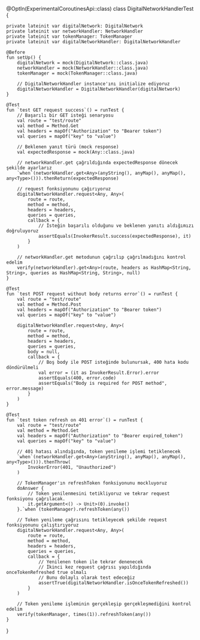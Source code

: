 @OptIn(ExperimentalCoroutinesApi::class)
class DigitalNetworkHandlerTest {

    private lateinit var digitalNetwork: DigitalNetwork
    private lateinit var networkHandler: NetworkHandler
    private lateinit var tokenManager: TokenManager
    private lateinit var digitalNetworkHandler: DigitalNetworkHandler

    @Before
    fun setUp() {
        digitalNetwork = mock(DigitalNetwork::class.java)
        networkHandler = mock(NetworkHandler::class.java)
        tokenManager = mock(TokenManager::class.java)
        
        // DigitalNetworkHandler instance'ını initialize ediyoruz
        digitalNetworkHandler = DigitalNetworkHandler(digitalNetwork)
    }

    @Test
    fun `test GET request success`() = runTest {
        // Başarılı bir GET isteği senaryosu
        val route = "test/route"
        val method = Method.Get
        val headers = mapOf("Authorization" to "Bearer token")
        val queries = mapOf("key" to "value")
        
        // Beklenen yanıt türü (mock response)
        val expectedResponse = mock(Any::class.java)

        // networkHandler.get çağrıldığında expectedResponse dönecek şekilde ayarlarız
        `when`(networkHandler.get<Any>(anyString(), anyMap(), anyMap(), any<Type>())).thenReturn(expectedResponse)

        // request fonksiyonunu çağırıyoruz
        digitalNetworkHandler.request<Any, Any>(
            route = route,
            method = method,
            headers = headers,
            queries = queries,
            callback = {
                // İsteğin başarılı olduğunu ve beklenen yanıtı aldığımızı doğruluyoruz
                assertEquals(InvokerResult.success(expectedResponse), it)
            }
        )
        
        // networkHandler.get metodunun çağrılıp çağrılmadığını kontrol edelim
        verify(networkHandler).get<Any>(route, headers as HashMap<String, String>, queries as HashMap<String, String>, null)
    }

    @Test
    fun `test POST request without body returns error`() = runTest {
        val route = "test/route"
        val method = Method.Post
        val headers = mapOf("Authorization" to "Bearer token")
        val queries = mapOf("key" to "value")

        digitalNetworkHandler.request<Any, Any>(
            route = route,
            method = method,
            headers = headers,
            queries = queries,
            body = null,
            callback = {
                // Boş body ile POST isteğinde bulunursak, 400 hata kodu döndürülmeli
                val error = (it as InvokerResult.Error).error
                assertEquals(400, error.code)
                assertEquals("Body is required for POST method", error.message)
            }
        )
    }

    @Test
    fun `test token refresh on 401 error`() = runTest {
        val route = "test/route"
        val method = Method.Get
        val headers = mapOf("Authorization" to "Bearer expired_token")
        val queries = mapOf("key" to "value")

        // 401 hatası alındığında, token yenileme işlemi tetiklenecek
        `when`(networkHandler.get<Any>(anyString(), anyMap(), anyMap(), any<Type>())).thenThrow(
            InvokerError(401, "Unauthorized")
        )

        // TokenManager'ın refreshToken fonksiyonunu mockluyoruz
        doAnswer {
            // Token yenilenmesini tetikliyoruz ve tekrar request fonksiyonu çağrılacak.
            it.getArgument<() -> Unit>(0).invoke()
        }.`when`(tokenManager).refreshToken(any())

        // Token yenileme çağrısını tetikleyecek şekilde request fonksiyonunu çalıştırıyoruz
        digitalNetworkHandler.request<Any, Any>(
            route = route,
            method = method,
            headers = headers,
            queries = queries,
            callback = {
                // Yenilenen token ile tekrar denenecek
                // İkinci kez request çağrısı yapıldığında onceTokenRefreshed true olmalı
                // Bunu dolaylı olarak test edeceğiz
                assertTrue(digitalNetworkHandler.isOnceTokenRefreshed())
            }
        )

        // Token yenileme işleminin gerçekleşip gerçekleşmediğini kontrol edelim
        verify(tokenManager, times(1)).refreshToken(any())
    }
}
